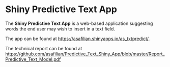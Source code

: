 # Shiny Predictive Text App
The **Shiny Predictive Text App** is a web-based application suggesting words the end user may wish
to insert in a text field. 

The app can be found at https://asafilian.shinyapps.io/as_txtpredict/. 

The technical report can be found at https://github.com/asafilian/Predictive_Text_Shiny_App/blob/master/Report_Predictive_Text_Model.pdf 


